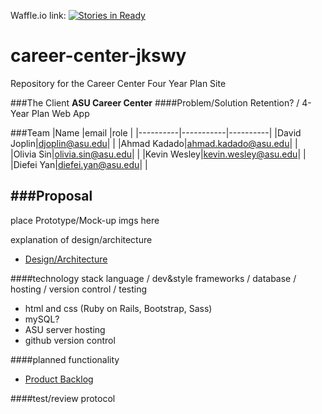 Waffle.io link: [![Stories in Ready](https://badge.waffle.io/asu-cis440-summer/career-center-jkswy.png?label=ready&title=Ready)](https://waffle.io/asu-cis440-summer/career-center-jkswy)
# career-center-jkswy
Repository for the Career Center Four Year Plan Site

###The Client
  **ASU Career Center**
####Problem/Solution
Retention? / 4-Year Plan Web App

###Team
|Name      |email      |role      |
|----------|-----------|----------|
|David Joplin|djoplin@asu.edu| |
|Ahmad Kadado|ahmad.kadado@asu.edu| |
|Olivia Sin|olivia.sin@asu.edu| |
|Kevin Wesley|kevin.wesley@asu.edu| |
|Diefei Yan|diefei.yan@asu.edu| |

###Proposal
-
  place Prototype/Mock-up imgs here
  
  explanation of design/architecture

- [Design/Architecture](https://github.com/asu-cis440-summer/career-center-jkswy/blob/master/design_architecture.md)

####technology stack
  language / dev&style frameworks / database / hosting / version control / testing
  
- html and css (Ruby on Rails, Bootstrap, Sass) 
- mySQL?
- ASU server hosting
- github version control

####planned functionality

  - [Product Backlog](https://github.com/asu-cis440-summer/career-center-jkswy/blob/master/backlog.md)

####test/review protocol

